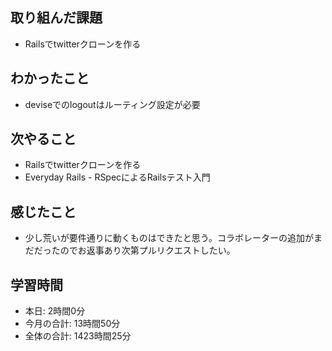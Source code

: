 
## 取り組んだ課題
- Railsでtwitterクローンを作る
## わかったこと
- deviseでのlogoutはルーティング設定が必要
## 次やること
- Railsでtwitterクローンを作る
- Everyday Rails - RSpecによるRailsテスト入門
## 感じたこと
- 少し荒いが要件通りに動くものはできたと思う。コラボレーターの追加がまだだったのでお返事あり次第プルリクエストしたい。
## 学習時間
- 本日: 2時間0分
- 今月の合計: 13時間50分
- 全体の合計: 1423時間25分
